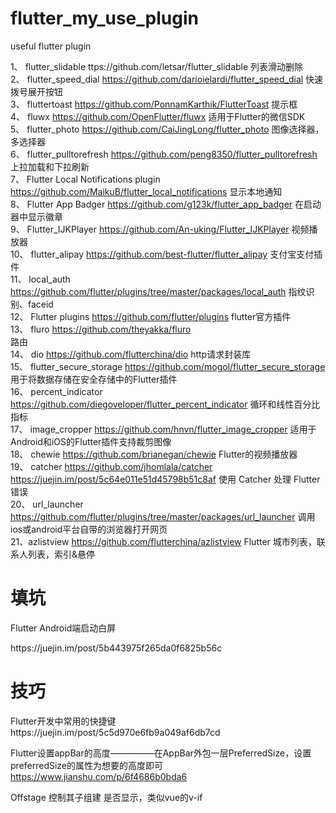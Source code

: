 # flutter_my_use_plugin
useful flutter plugin


1、	flutter_slidable	ttps://github.com/letsar/flutter_slidable 列表滑动删除<br/>
2、	flutter_speed_dial	https://github.com/darioielardi/flutter_speed_dial 快速拨号展开按钮<br/>
3、	fluttertoast	https://github.com/PonnamKarthik/FlutterToast 提示框<br/>
4、	fluwx	https://github.com/OpenFlutter/fluwx 适用于Flutter的微信SDK<br/>
5、	flutter_photo	https://github.com/CaiJingLong/flutter_photo 图像选择器，多选择器<br/>
6、	flutter_pulltorefresh	https://github.com/peng8350/flutter_pulltorefresh 上拉加载和下拉刷新<br/>
7、	Flutter Local Notifications		plugin https://github.com/MaikuB/flutter_local_notifications 显示本地通知<br/>
8、	Flutter App Badger		 https://github.com/g123k/flutter_app_badger 在启动器中显示徽章<br/>
9、	Flutter_IJKPlayer	 https://github.com/An-uking/Flutter_IJKPlayer 视频播放器<br/>
10、	flutter_alipay 		https://github.com/best-flutter/flutter_alipay 支付宝支付插件<br/>
11、	local_auth		 https://github.com/flutter/plugins/tree/master/packages/local_auth 指纹识别、faceid<br/>
12、	Flutter plugins 	https://github.com/flutter/plugins flutter官方插件<br/>
13、	fluro   https://github.com/theyakka/fluro	 
路由<br/>
14、		dio https://github.com/flutterchina/dio		http请求封装库<br/>
15、   flutter_secure_storage  https://github.com/mogol/flutter_secure_storage 用于将数据存储在安全存储中的Flutter插件<br/>
16、   percent_indicator     https://github.com/diegoveloper/flutter_percent_indicator   循环和线性百分比指标<br/>
17、   image_cropper     https://github.com/hnvn/flutter_image_cropper     适用于Android和iOS的Flutter插件支持裁剪图像<br/>
18、   chewie    https://github.com/brianegan/chewie     Flutter的视频播放器<br/>
19、   catcher   https://github.com/jhomlala/catcher     https://juejin.im/post/5c64e011e51d45798b51c8af   使用 Catcher 处理 Flutter 错误<br/>
20、   url_launcher    https://github.com/flutter/plugins/tree/master/packages/url_launcher    调用ios或android平台自带的浏览器打开网页<br/>
21、azlistview   https://github.com/flutterchina/azlistview   Flutter 城市列表，联系人列表，索引&悬停
 
<h1>填坑</h1>
<strange>Flutter Android端启动白屏</strange>
<p>https://juejin.im/post/5b443975f265da0f6825b56c</p>

<h1>技巧</h1>
Flutter开发中常用的快捷键
https://juejin.im/post/5c5d970e6fb9a049af6db7cd
<br/>

Flutter设置appBar的高度—————在AppBar外包一层PreferredSize，设置preferredSize的属性为想要的高度即可
https://www.jianshu.com/p/6f4686b0bda6<br/>

Offstage 控制其子组建
是否显示，类似vue的v-if
